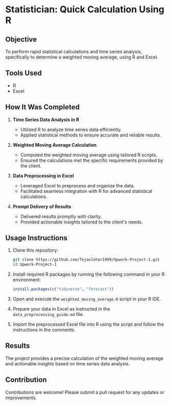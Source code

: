 # Statistician: Quick Calculation Using R

## Objective
To perform rapid statistical calculations and time series analysis, specifically to determine a weighted moving average, using R and Excel.

## Tools Used
- R
- Excel

## How It Was Completed

1. **Time Series Data Analysis in R**
   - Utilized R to analyze time series data efficiently.
   - Applied statistical methods to ensure accurate and reliable results.

2. **Weighted Moving Average Calculation**
   - Computed the weighted moving average using tailored R scripts.
   - Ensured the calculations met the specific requirements provided by the client.

3. **Data Preprocessing in Excel**
   - Leveraged Excel to preprocess and organize the data.
   - Facilitated seamless integration with R for advanced statistical calculations.

4. **Prompt Delivery of Results**
   - Delivered results promptly with clarity.
   - Provided actionable insights tailored to the client's needs.

## Usage Instructions

1. Clone this repository:
   ```bash
   git clone https://github.com/Tejaslohar1999/Upwork-Project-1.git
   cd Upwork-Project-1
   ```

2. Install required R packages by running the following command in your R environment:
   ```r
   install.packages(c("tidyverse", "forecast"))
   ```

3. Open and execute the `weighted_moving_average.R` script in your R IDE.

4. Prepare your data in Excel as instructed in the `data_preprocessing_guide.md` file.

5. Import the preprocessed Excel file into R using the script and follow the instructions in the comments.

## Results
The project provides a precise calculation of the weighted moving average and actionable insights based on time series data analysis.

## Contribution
Contributions are welcome! Please submit a pull request for any updates or improvements.

